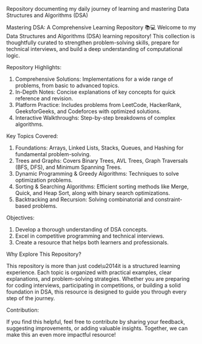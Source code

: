 Repository documenting my daily journey of learning and mastering Data Structures and Algorithms (DSA)

Mastering DSA: A Comprehensive Learning Repository 📚💻
Welcome to my Data Structures and Algorithms (DSA) learning repository! This collection is thoughtfully curated to strengthen problem-solving skills, prepare for technical interviews, and build a deep understanding of computational logic.

Repository Highlights:
1. Comprehensive Solutions: Implementations for a wide range of problems, from basic to advanced topics.
2. In-Depth Notes: Concise explanations of key concepts for quick reference and revision.
3. Platform Practice: Includes problems from LeetCode, HackerRank, GeeksforGeeks, and Codeforces with optimized solutions.
4. Interactive Walkthroughs: Step-by-step breakdowns of complex algorithms.
   
Key Topics Covered:
1. Foundations: Arrays, Linked Lists, Stacks, Queues, and Hashing for fundamental problem-solving.
2. Trees and Graphs: Covers Binary Trees, AVL Trees, Graph Traversals (BFS, DFS), and Minimum Spanning Trees.
3. Dynamic Programming & Greedy Algorithms: Techniques to solve optimization problems.
4. Sorting & Searching Algorithms: Efficient sorting methods like Merge, Quick, and Heap Sort, along with binary search optimizations.
5. Backtracking and Recursion: Solving combinatorial and constraint-based problems.
   
Objectives:
1. Develop a thorough understanding of DSA concepts.
2. Excel in competitive programming and technical interviews.
3. Create a resource that helps both learners and professionals.
   
Why Explore This Repository?

This repository is more than just code\u2014it is a structured learning experience. Each topic is organized with practical examples, clear explanations, and problem-solving strategies. Whether you are preparing for coding interviews, participating in competitions, or building a solid foundation in DSA, this resource is designed to guide you through every step of the journey.

Contribution:

If you find this helpful, feel free to contribute by sharing your feedback, suggesting improvements, or adding valuable insights. Together, we can make this an even more impactful resource!
